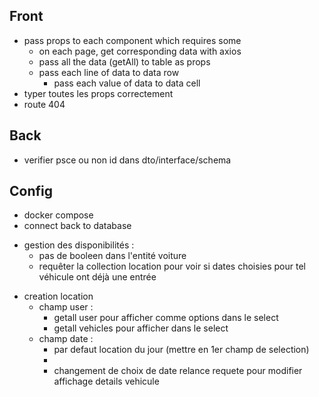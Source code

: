 <!-- TODO -->
## Front
- pass props to each component which requires some
    - on each page, get corresponding data with axios
    - pass all the data (getAll) to table as props
    - pass each line of data to data row
        - pass each value of data to data cell
- typer toutes les props correctement
- route 404
## Back
- verifier psce ou non id dans dto/interface/schema
## Config
- docker compose
- connect back to database

<!-- FIXME -->
- gestion des disponibilités :
    - pas de booleen dans l'entité voiture
    - requêter la collection location pour voir si dates choisies pour tel véhicule ont déjà une entrée

<!-- LOGIC -->
- creation location
    - champ user :
        - getall user pour afficher comme options dans le select
        - getall vehicles pour afficher dans le select
    - champ date :  
        - par defaut location du jour 
        (mettre en 1er champ de selection)
        - 
        - changement de choix de date relance requete pour modifier affichage details vehicule